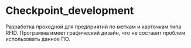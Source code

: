 # Checkpoint_development
Разработка проходной для предприятий по меткам и карточкам типа RFID. Программа имеет графический дизайн, что не составит проблем использовать данное ПО.
